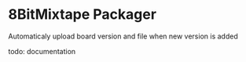 # 8BitMixtape Packager

Automaticaly upload board version and file when new version is added

todo: documentation
